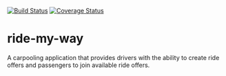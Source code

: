 [![Build Status](https://travis-ci.org/mashafrancis/ride-my-way-2.svg?branch=develop)](https://travis-ci.org/mashafrancis/ride-my-way-2)
[![Coverage Status](https://coveralls.io/repos/github/mashafrancis/ride-my-way-2/badge.svg?branch=master)](https://coveralls.io/github/mashafrancis/ride-my-way-2?branch=master)

# ride-my-way
A carpooling application that provides drivers with the ability to create ride offers and passengers to join available ride offers.
